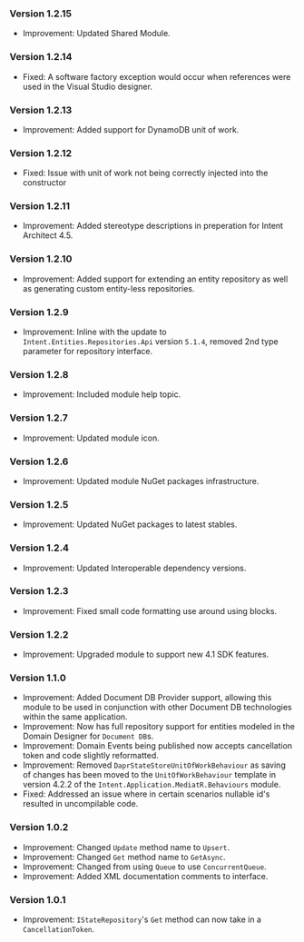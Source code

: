 ### Version 1.2.15

- Improvement: Updated Shared Module.

### Version 1.2.14

- Fixed: A software factory exception would occur when references were used in the Visual Studio designer.

### Version 1.2.13

- Improvement: Added support for DynamoDB unit of work.

### Version 1.2.12

- Fixed: Issue with unit of work not being correctly injected into the constructor

### Version 1.2.11

- Improvement: Added stereotype descriptions in preperation for Intent Architect 4.5. 

### Version 1.2.10

- Improvement: Added support for extending an entity repository as well as generating custom entity-less repositories.

### Version 1.2.9

- Improvement: Inline with the update to `Intent.Entities.Repositories.Api` version `5.1.4`, removed 2nd type parameter for repository interface.

### Version 1.2.8

- Improvement: Included module help topic.

### Version 1.2.7

- Improvement: Updated module icon.

### Version 1.2.6

- Improvement: Updated module NuGet packages infrastructure.

### Version 1.2.5

- Improvement: Updated NuGet packages to latest stables.

### Version 1.2.4

- Improvement: Updated Interoperable dependency versions.

### Version 1.2.3

- Improvement: Fixed small code formatting use around using blocks.

### Version 1.2.2

- Improvement: Upgraded module to support new 4.1 SDK features.

### Version 1.1.0

- Improvement: Added Document DB Provider support, allowing this module to be used in conjunction with other Document DB technologies within the same application.
- Improvement: Now has full repository support for entities modeled in the Domain Designer for `Document DB`s.
- Improvement: Domain Events being published now accepts cancellation token and code slightly reformatted.
- Improvement: Removed `DaprStateStoreUnitOfWorkBehaviour` as saving of changes has been moved to the `UnitOfWorkBehaviour` template in version 4.2.2 of the `Intent.Application.MediatR.Behaviours` module.
- Fixed: Addressed an issue where in certain scenarios nullable id's resulted in uncompilable code.

### Version 1.0.2

- Improvement: Changed `Update` method name to `Upsert`.
- Improvement: Changed `Get` method name to `GetAsync`.
- Improvement: Changed from using `Queue` to use `ConcurrentQueue`.
- Improvement: Added XML documentation comments to interface.

### Version 1.0.1

- Improvement: `IStateRepository`'s `Get` method can now take in a `CancellationToken`.
